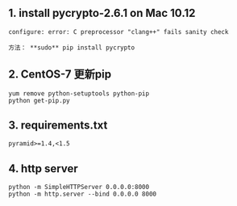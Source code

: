 ## 1. install pycrypto-2.6.1 on Mac 10.12
```
configure: error: C preprocessor "clang++" fails sanity check

方法： **sudo** pip install pycrypto
```
## 2. CentOS-7 更新pip
```
yum remove python-setuptools python-pip
python get-pip.py

```

## 3. requirements.txt
```
pyramid>=1.4,<1.5
```
## 4. http server
```
python -m SimpleHTTPServer 0.0.0.0:8000
python -m http.server --bind 0.0.0.0 8000

```

